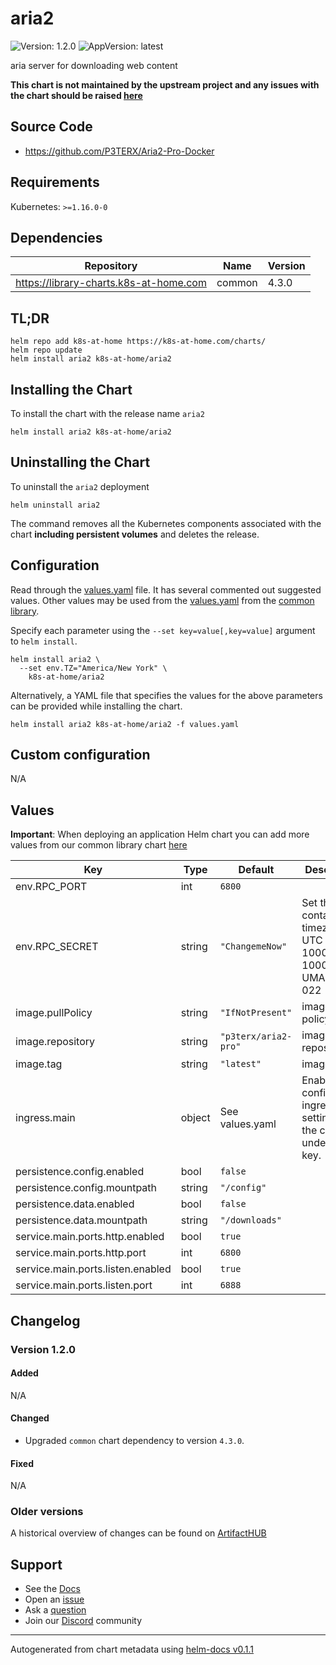 # aria2

![Version: 1.2.0](https://img.shields.io/badge/Version-1.2.0-informational?style=flat-square) ![AppVersion: latest](https://img.shields.io/badge/AppVersion-latest-informational?style=flat-square)

aria server for downloading web content

**This chart is not maintained by the upstream project and any issues with the chart should be raised [here](https://github.com/k8s-at-home/charts/issues/new/choose)**

## Source Code

* <https://github.com/P3TERX/Aria2-Pro-Docker>

## Requirements

Kubernetes: `>=1.16.0-0`

## Dependencies

| Repository | Name | Version |
|------------|------|---------|
| https://library-charts.k8s-at-home.com | common | 4.3.0 |

## TL;DR

```console
helm repo add k8s-at-home https://k8s-at-home.com/charts/
helm repo update
helm install aria2 k8s-at-home/aria2
```

## Installing the Chart

To install the chart with the release name `aria2`

```console
helm install aria2 k8s-at-home/aria2
```

## Uninstalling the Chart

To uninstall the `aria2` deployment

```console
helm uninstall aria2
```

The command removes all the Kubernetes components associated with the chart **including persistent volumes** and deletes the release.

## Configuration

Read through the [values.yaml](./values.yaml) file. It has several commented out suggested values.
Other values may be used from the [values.yaml](https://github.com/k8s-at-home/library-charts/tree/main/charts/stable/common/values.yaml) from the [common library](https://github.com/k8s-at-home/library-charts/tree/main/charts/stable/common).

Specify each parameter using the `--set key=value[,key=value]` argument to `helm install`.

```console
helm install aria2 \
  --set env.TZ="America/New York" \
    k8s-at-home/aria2
```

Alternatively, a YAML file that specifies the values for the above parameters can be provided while installing the chart.

```console
helm install aria2 k8s-at-home/aria2 -f values.yaml
```

## Custom configuration

N/A

## Values

**Important**: When deploying an application Helm chart you can add more values from our common library chart [here](https://github.com/k8s-at-home/library-charts/tree/main/charts/stable/common)

| Key | Type | Default | Description |
|-----|------|---------|-------------|
| env.RPC_PORT | int | `6800` |  |
| env.RPC_SECRET | string | `"ChangemeNow"` | Set the container timezone TZ: UTC PUID: 1000 GUID: 1000 UMASK_SET: 022 |
| image.pullPolicy | string | `"IfNotPresent"` | image pull policy |
| image.repository | string | `"p3terx/aria2-pro"` | image repository |
| image.tag | string | `"latest"` | image tag |
| ingress.main | object | See values.yaml | Enable and configure ingress settings for the chart under this key. |
| persistence.config.enabled | bool | `false` |  |
| persistence.config.mountpath | string | `"/config"` |  |
| persistence.data.enabled | bool | `false` |  |
| persistence.data.mountpath | string | `"/downloads"` |  |
| service.main.ports.http.enabled | bool | `true` |  |
| service.main.ports.http.port | int | `6800` |  |
| service.main.ports.listen.enabled | bool | `true` |  |
| service.main.ports.listen.port | int | `6888` |  |

## Changelog

### Version 1.2.0

#### Added

N/A

#### Changed

* Upgraded `common` chart dependency to version `4.3.0`.

#### Fixed

N/A

### Older versions

A historical overview of changes can be found on [ArtifactHUB](https://artifacthub.io/packages/helm/k8s-at-home/aria2?modal=changelog)

## Support

- See the [Docs](https://docs.k8s-at-home.com/our-helm-charts/getting-started/)
- Open an [issue](https://github.com/k8s-at-home/charts/issues/new/choose)
- Ask a [question](https://github.com/k8s-at-home/organization/discussions)
- Join our [Discord](https://discord.gg/sTMX7Vh) community

----------------------------------------------
Autogenerated from chart metadata using [helm-docs v0.1.1](https://github.com/k8s-at-home/helm-docs/releases/v0.1.1)
